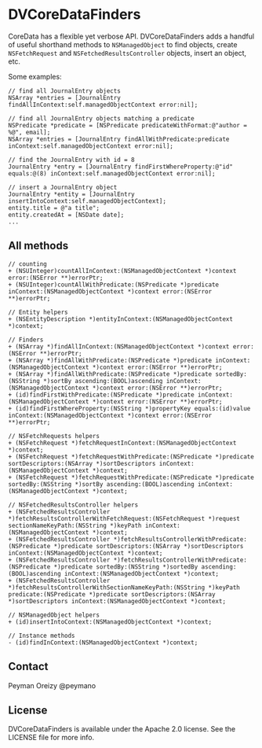 DVCoreDataFinders
=================

CoreData has a flexible yet verbose API. DVCoreDataFinders adds a handful of useful shorthand methods to `NSManagedObject` to find objects, create `NSFetchRequest` and `NSFetchedResultsController` objects, insert an object, etc.

Some examples:

    // find all JournalEntry objects
    NSArray *entries = [JournalEntry findAllInContext:self.managedObjectContext error:nil];

    // find all JournalEntry objects matching a predicate
    NSPredicate *predicate = [NSPredicate predicateWithFormat:@"author = %@", email];
    NSArray *entries = [JournalEntry findAllWithPredicate:predicate inContext:self.managedObjectContext error:nil];

    // find the JournalEntry with id = 8
    JournalEntry *entry = [JournalEntry findFirstWhereProperty:@"id" equals:@(8) inContext:self.managedObjectContext error:nil];

    // insert a JournalEntry object
    JournalEntry *entity = [JournalEntry insertIntoContext:self.managedObjectContext];
    entity.title = @"a title";
    entity.createdAt = [NSDate date];
    ...


All methods
----------

    // counting
    + (NSUInteger)countAllInContext:(NSManagedObjectContext *)context error:(NSError **)errorPtr;
    + (NSUInteger)countAllWithPredicate:(NSPredicate *)predicate inContext:(NSManagedObjectContext *)context error:(NSError **)errorPtr;

    // Entity helpers
    + (NSEntityDescription *)entityInContext:(NSManagedObjectContext *)context;

    // Finders
    + (NSArray *)findAllInContext:(NSManagedObjectContext *)context error:(NSError **)errorPtr;
    + (NSArray *)findAllWithPredicate:(NSPredicate *)predicate inContext:(NSManagedObjectContext *)context error:(NSError **)errorPtr;
    + (NSArray *)findAllWithPredicate:(NSPredicate *)predicate sortedBy:(NSString *)sortBy ascending:(BOOL)ascending inContext:(NSManagedObjectContext *)context error:(NSError **)errorPtr;
    + (id)findFirstWithPredicate:(NSPredicate *)predicate inContext:(NSManagedObjectContext *)context error:(NSError **)errorPtr;
    + (id)findFirstWhereProperty:(NSString *)propertyKey equals:(id)value inContext:(NSManagedObjectContext *)context error:(NSError **)errorPtr;

    // NSFetchRequests helpers
    + (NSFetchRequest *)fetchRequestInContext:(NSManagedObjectContext *)context;
    + (NSFetchRequest *)fetchRequestWithPredicate:(NSPredicate *)predicate sortDescriptors:(NSArray *)sortDescriptors inContext:(NSManagedObjectContext *)context;
    + (NSFetchRequest *)fetchRequestWithPredicate:(NSPredicate *)predicate sortedBy:(NSString *)sortBy ascending:(BOOL)ascending inContext:(NSManagedObjectContext *)context;

    // NSFetchedResultsController helpers
    + (NSFetchedResultsController *)fetchResultsControllerWithFetchRequest:(NSFetchRequest *)request sectionNameKeyPath:(NSString *)keyPath inContext:(NSManagedObjectContext *)context;
    + (NSFetchedResultsController *)fetchResultsControllerWithPredicate:(NSPredicate *)predicate sortDescriptors:(NSArray *)sortDescriptors inContext:(NSManagedObjectContext *)context;
    + (NSFetchedResultsController *)fetchResultsControllerWithPredicate:(NSPredicate *)predicate sortedBy:(NSString *)sortedBy ascending:(BOOL)ascending inContext:(NSManagedObjectContext *)context;
    + (NSFetchedResultsController *)fetchResultsControllerWithSectionNameKeyPath:(NSString *)keyPath predicate:(NSPredicate *)predicate sortDescriptors:(NSArray *)sortDescriptors inContext:(NSManagedObjectContext *)context;

    // NSManagedObject helpers
    + (id)insertIntoContext:(NSManagedObjectContext *)context;

    // Instance methods
    - (id)findInContext:(NSManagedObjectContext *)context;

Contact
-------

Peyman Oreizy @peymano

License
-------

DVCoreDataFinders is available under the Apache 2.0 license. See the LICENSE file for more info.
